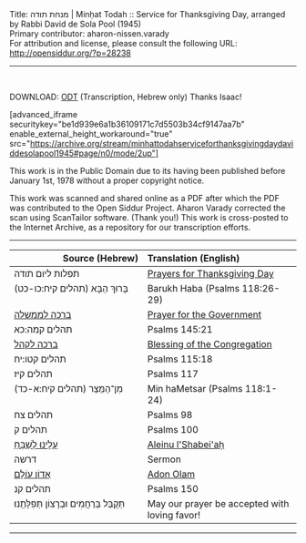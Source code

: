 <html>
<head></head>
<body>
Title: מנחת תודה | Minḥat Todah :: Service for Thanksgiving Day, arranged by Rabbi David de Sola Pool (1945)<br />
Primary contributor: aharon-nissen.varady<br />
For attribution and license, please consult the following URL: <a href="http://opensiddur.org/?p=28238">http://opensiddur.org/?p=28238</a>
<p />
<hr />

&nbsp;

DOWNLOAD: <a href="https://opensiddur.org/wp-content/uploads/2019/11/מנחת-תודה.odt">ODT</a> (Transcription, Hebrew only) Thanks Isaac!

[advanced_iframe securitykey="be1d939e6a1b36109171c7d5503b34cf9147aa7b" enable_external_height_workaround="true" src="https://archive.org/stream/minhattodahserviceforthanksgivingdaydaviddesolapool1945#page/n0/mode/2up"]

This work is in the Public Domain due to its having been published before January 1st, 1978 without a proper copyright notice.

This work was scanned and shared online as a PDF after which the PDF was contributed to the Open Siddur Project. Aharon Varady corrected the scan using ScanTailor software. (Thank you!) This work is cross-posted to the Internet Archive, as a repository for our transcription efforts.

<hr />

<table style="margin-left: auto;margin-right: auto;" class="draggable">
<thead><tr><th id="x" style="text-align: right;">Source (Hebrew)</th><th style="text-align: left;">Translation (English)</th></tr></thead>
<tbody>
<tr><td style="vertical-align:top;" width="46%">
<div class="liturgy"><span lang="he">
תפלות ליום תודה
</span></div></td>
 
<td style="vertical-align:top;" width="53%">
<div class="english">
<u>Prayers for Thanksgiving Day</u>
</div></td></tr>


<tr><td style="vertical-align:top;" width="46%">
<div class="liturgy"><span lang="he">
בָּרוּךְ הַבָּא (תהלים קיח:כו-כט)‏
</span></div></td>
 
<td style="vertical-align:top;" width="53%">
<div class="english">
Barukh Haba (Psalms 118:26-29)
</div></td></tr>


<tr><td style="vertical-align:top;" width="46%">
<div class="liturgy"><span lang="he">
<a href="http://opensiddur.org/?p=28319">ברכה לממשלה</a>
</span></div></td>
 
<td style="vertical-align:top;" width="53%">
<div class="english">
<a href="http://opensiddur.org/?p=28319">Prayer for the Government</a>
</div></td></tr>


<tr><td style="vertical-align:top;" width="46%">
<div class="liturgy"><span lang="he">
תהלים קמה:כא
</span></div></td>
 
<td style="vertical-align:top;" width="53%">
<div class="english">
Psalms 145:21
</div></td></tr>


<tr><td style="vertical-align:top;" width="46%">
<div class="liturgy"><span lang="he">
<a href="http://opensiddur.org/?p=28247">ברכה לקהל</a>
</span></div></td>
 
<td style="vertical-align:top;" width="53%">
<div class="english">
<a href="http://opensiddur.org/?p=28247">Blessing of the Congregation</a>
</div></td></tr>


<tr><td style="vertical-align:top;" width="46%">
<div class="liturgy"><span lang="he">
תהלים קטו:יח
</span></div></td>
 
<td style="vertical-align:top;" width="53%">
<div class="english">
Psalms 115:18
</div></td></tr>


<tr><td style="vertical-align:top;" width="46%">
<div class="liturgy"><span lang="he">
תהלים קיז
</span></div></td>
 
<td style="vertical-align:top;" width="53%">
<div class="english">
Psalms 117
</div></td></tr>


<tr><td style="vertical-align:top;" width="46%">
<div class="liturgy"><span lang="he">
מִן־הַמֵּצַר (תהלים קיח:א-כד)‏
</span></div></td>
 
<td style="vertical-align:top;" width="53%">
<div class="english">
Min haMetsar (Psalms 118:1-24)
</div></td></tr>



<tr><td style="vertical-align:top;" width="46%">
<div class="liturgy"><span lang="he">
תהלים צח
</span></div></td>
 
<td style="vertical-align:top;" width="53%">
<div class="english">
Psalms 98 
</div></td></tr>


<tr><td style="vertical-align:top;" width="46%">
<div class="liturgy"><span lang="he">
תהלים ק
</span></div></td>
 
<td style="vertical-align:top;" width="53%">
<div class="english">
Psalms 100
</div></td></tr>


<tr><td style="vertical-align:top;" width="46%">
<div class="liturgy"><span lang="he">
<a href="http://opensiddur.org/?p=28269">עָלֵֽינוּ לְשַׁבֵּֽחַ</a>
</span></div></td>
 
<td style="vertical-align:top;" width="53%">
<div class="english">
<a href="http://opensiddur.org/?p=28269">Aleinu l'Shabei'aḥ</a>
</div></td></tr>


<tr><td style="vertical-align:top;" width="46%">
<div class="liturgy"><span lang="he">
דרשה
</span></div></td>
 
<td style="vertical-align:top;" width="53%">
<div class="english">
Sermon
</div></td></tr>


<tr><td style="vertical-align:top;" width="46%">
<div class="liturgy"><span lang="he">
<a href="http://opensiddur.org/?p=28261">אֲדוֹן עוֹלָם</a>
</span></div></td>
 
<td style="vertical-align:top;" width="53%">
<div class="english">
<a href="http://opensiddur.org/?p=28261">Adon Olam</a>
</div></td></tr>


<tr><td style="vertical-align:top;" width="46%">
<div class="liturgy"><span lang="he">
תהלים קנ
</span></div></td>
 
<td style="vertical-align:top;" width="53%">
<div class="english">
Psalms 150 
</div></td></tr>


<tr><td style="vertical-align:top;" width="46%">
<div class="liturgy"><span lang="he">
תְּקֻבַּל בְּרַחֲמִים וּבְרָצוֹן תְּפִלָּתֵֽנוּ׃
</span></div></td>
 
<td style="vertical-align:top;" width="53%">
<div class="english">
May our prayer be accepted with loving favor! 
</div></td></tr>
</tbody></table>

<hr />

&nbsp;
</body>
</html>